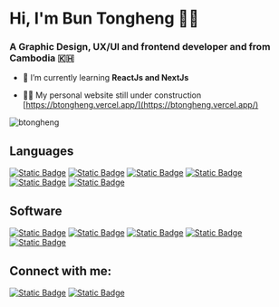 <h1>Hi, I'm Bun Tongheng 👋🏻</h1>
<h3>A Graphic Design, UX/UI and frontend developer and from Cambodia 🇰🇭</h3>

- 🌱 I’m currently learning **ReactJs and NextJs**

- 👨‍💻 My personal website still under construction [https://btongheng.vercel.app/](https://btongheng.vercel.app/)

<p><img align="center" src="https://github-readme-stats.vercel.app/api/top-langs?username=btongheng&show_icons=true&locale=en&layout=compact" alt="btongheng" /></p>

<h2>Languages</h2>

[![Static Badge](https://img.shields.io/badge/Html-%23E34F26?style=for-the-badge&logo=html5&logoColor=%23fff)](https://www.w3schools.com/html/default.asp)
[![Static Badge](https://img.shields.io/badge/Css-%231572B6?style=for-the-badge&logo=css3&logoColor=%2361DAFB)](https://www.w3schools.com/css/default.asp)
[![Static Badge](https://img.shields.io/badge/Javascript-%23F7DF1E?style=for-the-badge&logo=javascript&logoColor=%23fff)](https://www.w3schools.com/js/default.asp)
[![Static Badge](https://img.shields.io/badge/tailwind-%2306B6D4?style=for-the-badge&logo=tailwindcss&logoColor=%23fff)](https://tailwindcss.com/)
[![Static Badge](https://img.shields.io/badge/React%20JS-%2361DAFB?style=for-the-badge&logo=React&logoColor=%23fff)](https://react.dev/)
[![Static Badge](https://img.shields.io/badge/Next%20JS-%23000000?style=for-the-badge&logo=Next.js&logoColor=%23fff)](https://nextjs.org/)

<h2>Software</h2>

[![Static Badge](https://img.shields.io/badge/Visual%20studio%20code-%23007ACC?style=for-the-badge&logo=visual%20studio%20code&logoColor=%23fff)](https://code.visualstudio.com/)
[![Static Badge](https://img.shields.io/badge/Figma-%23F24E1E?style=for-the-badge&logo=figma&logoColor=%23fff)](https://www.w3schools.com/html/default.asp)
[![Static Badge](https://img.shields.io/badge/Photoshop-%231769FF?style=for-the-badge&logo=adobe%20photoshop&logoColor=%23fff)](https://www.adobe.com/products/catalog.html)
[![Static Badge](https://img.shields.io/badge/After%20Effects-%239999FF?style=for-the-badge&logo=adobe%20after%20effects&logoColor=%23fff)](https://www.adobe.com/products/catalog.html)
[![Static Badge](https://img.shields.io/badge/Illutrator-%23FF9A00?style=for-the-badge&logo=adobe%20illustrator&logoColor=%23fff)](https://www.adobe.com/products/catalog.html)

<h2>Connect with me:</h2>

[![Static Badge](https://img.shields.io/badge/Instagram-%23E4405F?style=for-the-badge&logo=instagram&logoColor=%23fff)](https://btongheng.vercel.app/)
[![Static Badge](https://img.shields.io/badge/Behance-%231769FF?style=for-the-badge&logo=behance&logoColor=%23fff)](https://www.behance.net/btongheng)

